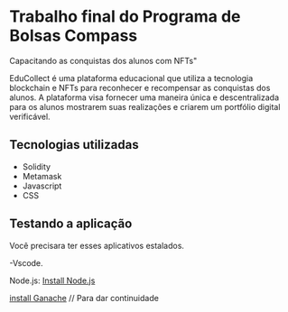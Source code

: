
# Trabalho final do Programa de Bolsas Compass
 Capacitando as conquistas dos alunos com NFTs"


EduCollect é uma plataforma educacional que utiliza a tecnologia blockchain e NFTs para reconhecer e recompensar as conquistas dos alunos. A plataforma visa fornecer uma maneira única e descentralizada para os alunos mostrarem suas realizações e criarem um portfólio digital verificável.


## Tecnologias utilizadas
- Solidity
- Metamask
- Javascript
- CSS

## Testando a aplicação
Você precisara ter esses aplicativos estalados.

-Vscode.

 Node.js: [Install Node.js](https://nodejs.org/)
 
 [install Ganache](https://trufflesuite.com/ganache/)
// Para dar continuidade 
